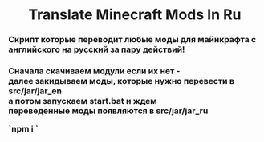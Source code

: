<h1 align="center">Translate Minecraft Mods In Ru</h1>
<h3>Скрипт которые переводит любые моды для майнкрафта с английского на русский за пару действий!<h3/>
<p>Сначала скачиваем модули если их нет - <br/>
далее закидываем моды, которые нужно перевести в src/jar/jar_en<br/>
а потом запускаем start.bat и ждем<br/>
переведенные моды появляются в src/jar/jar_ru<br/></p>
`npm i `

